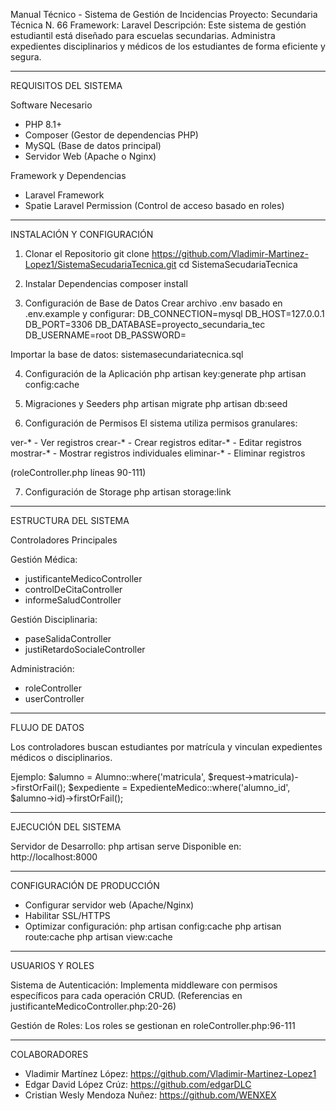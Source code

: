 Manual Técnico - Sistema de Gestión de Incidencias
Proyecto: Secundaria Técnica N. 66
Framework: Laravel
Descripción:
Este sistema de gestión estudiantil está diseñado para escuelas secundarias. Administra expedientes disciplinarios y médicos de los estudiantes de forma eficiente y segura.

------------------------------------------------------------
REQUISITOS DEL SISTEMA

Software Necesario
- PHP 8.1+
- Composer (Gestor de dependencias PHP)
- MySQL (Base de datos principal)
- Servidor Web (Apache o Nginx)

Framework y Dependencias
- Laravel Framework
- Spatie Laravel Permission (Control de acceso basado en roles)

------------------------------------------------------------
INSTALACIÓN Y CONFIGURACIÓN

1. Clonar el Repositorio
git clone https://github.com/Vladimir-Martinez-Lopez1/SistemaSecudariaTecnica.git
cd SistemaSecudariaTecnica

2. Instalar Dependencias
composer install

3. Configuración de Base de Datos
Crear archivo .env basado en .env.example y configurar:
DB_CONNECTION=mysql
DB_HOST=127.0.0.1
DB_PORT=3306
DB_DATABASE=proyecto_secundaria_tec
DB_USERNAME=root
DB_PASSWORD=

Importar la base de datos: sistemasecundariatecnica.sql

4. Configuración de la Aplicación
php artisan key:generate
php artisan config:cache

5. Migraciones y Seeders
php artisan migrate
php artisan db:seed

6. Configuración de Permisos
El sistema utiliza permisos granulares:

ver-*       - Ver registros
crear-*     - Crear registros
editar-*    - Editar registros
mostrar-*   - Mostrar registros individuales
eliminar-*  - Eliminar registros

(roleController.php líneas 90-111)

7. Configuración de Storage
php artisan storage:link

------------------------------------------------------------
ESTRUCTURA DEL SISTEMA

Controladores Principales

Gestión Médica:
- justificanteMedicoController
- controlDeCitaController
- informeSaludController

Gestión Disciplinaria:
- paseSalidaController
- justiRetardoSocialeController

Administración:
- roleController
- userController

------------------------------------------------------------
FLUJO DE DATOS

Los controladores buscan estudiantes por matrícula y vinculan expedientes médicos o disciplinarios.

Ejemplo:
$alumno = Alumno::where('matricula', $request->matricula)->firstOrFail();
$expediente = ExpedienteMedico::where('alumno_id', $alumno->id)->firstOrFail();

------------------------------------------------------------
EJECUCIÓN DEL SISTEMA

Servidor de Desarrollo:
php artisan serve
Disponible en: http://localhost:8000

------------------------------------------------------------
CONFIGURACIÓN DE PRODUCCIÓN

- Configurar servidor web (Apache/Nginx)
- Habilitar SSL/HTTPS
- Optimizar configuración:
  php artisan config:cache
  php artisan route:cache
  php artisan view:cache

------------------------------------------------------------
USUARIOS Y ROLES

Sistema de Autenticación:
Implementa middleware con permisos específicos para cada operación CRUD.
(Referencias en justificanteMedicoController.php:20-26)

Gestión de Roles:
Los roles se gestionan en roleController.php:96-111

------------------------------------------------------------
COLABORADORES

- Vladimir Martínez López: https://github.com/Vladimir-Martinez-Lopez1
- Edgar David López Crúz: https://github.com/edgarDLC
- Cristian Wesly Mendoza Nuñez: https://github.com/WENXEX
